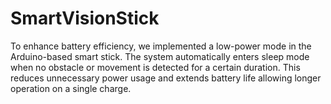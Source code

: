 # SmartVisionStick
To enhance battery efficiency, we implemented a low-power mode in the Arduino-based smart stick. The system automatically enters sleep mode when no obstacle or movement is detected for a certain duration. This reduces unnecessary power usage and extends battery life allowing longer operation on a single charge.
